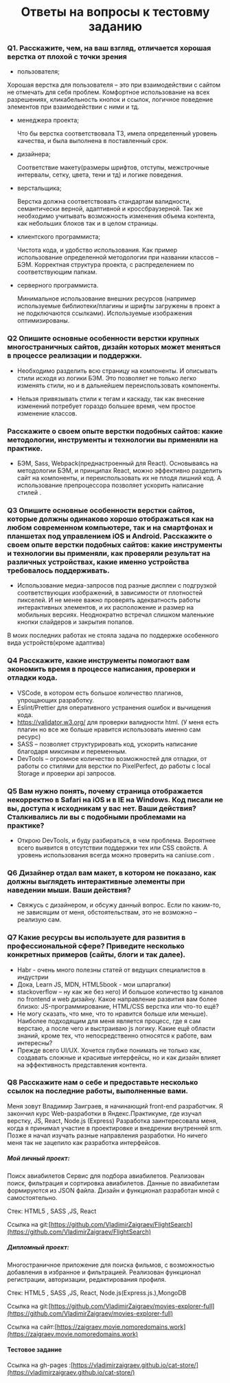 <h1 align="center">Ответы на вопросы к тестовму заданию</h1>

<h3>Q1. Расскажите, чем, на ваш взгляд, отличается хорошая верстка от плохой с точки зрения</h3>

- пользователя;

Хорошая верстка для пользователя – это при взаимодействии с сайтом не отмечать для себя проблем. Комфортное использование на всех разрешениях, кликабельность кнопок и ссылок, логичное поведение элементов при взаимодействии с ними и тд.

- менеджера проекта;

  Что бы верстка соответствовала ТЗ, имела определенный уровень качества, и была выполнена в поставленный срок.

- дизайнера;

  Соответствие макету(размеры шрифтов, отступы, межстрочные интервалы, сетку, цвета, тени и тд) и логике поведения.

- верстальщика;

  Верстка должна соответствовать стандартам валидности, семантически верной, адаптивной и кроссбраузерной. Так же необходимо учитывать возможность изменения объема контента, как небольших блоков так и в целом страницы.

- клиентского программиста;

  Чистота кода, и удобство использования. Как пример использование определенной методологии при названии классов – БЭМ. Корректная структура проекта, с распределением по соответствующим папкам.

- серверного программиста.

  Минимальное использование внешних ресурсов (например используемые библиотеки/плагины и шрифты загружены в проект а не подключаются ссылками). Используемые изображения оптимизированы.

<h3>Q2 Опишите основные особенности верстки крупных многостраничных сайтов, дизайн которых может меняться в процессе реализации и поддержки.</h3>

- Необходимо разделить всю страницу на компоненты. И описывать стили исходя из логики БЭМ. Это позволяет не только легко изменять стили, но и в дальнейшем переиспользовать компоненты.

- Нельзя привязывать стили к тегам и каскаду, так как внесение изменений потребует гораздо большее время, чем простое изменение классов.

<h3>Расскажите о своем опыте верстки подобных сайтов: какие методологии, инструменты и технологии вы применяли на практике.</h3>

- БЭМ, Sass, Webpack(преднастроенный для React). Основываясь на методологии БЭМ, и принципах React, можно эффективно разделить сайт на компоненты, и переиспользовать их не плодя лишний код. А использование препроцессора позволяет ускорить написание стилей .

<h3>Q3 Опишите основные особенности верстки сайтов, которые должны одинаково хорошо отображаться как на любом современном компьютере, так и на смартфонах и планшетах под управлением iOS и Android. Расскажите о своем опыте верстки подобных сайтов: какие инструменты и технологии вы применяли, как проверяли результат на различных устройствах, какие именно устройства требовалось поддерживать.</h3>

- Использование медиа-запросов под разные дисплеи с подгрузкой соответствующих изображений, в зависимости от плотностей пикселей. И не менее важно проверять адекватность работы интерактивных элементов, и их расположение и размер на мобильных версиях. Неоднократно встречал слишком маленькие кнопки слайдеров и закрытия попапов.

В моих последних работах не стояла задача по поддержке особенного вида устройств(кроме адаптива)

<h3>Q4 Расскажите, какие инструменты помогают вам экономить время в процессе написания, проверки и отладки кода.</h3>

- VSCode, в котором есть большое количество плагинов, упрощающих разработку.
- Eslint/Prettier для оперативного устранения ошибок и вычищения кода.
- https://validator.w3.org/ для проверки валидности html. (У меня есть плагин но все же больше нравится использовать именно сам ресурс)
- SASS – позволяет структурировать код, ускорить написание благодаря миксинам и переменным.
- DevTools – огромное количество возможностей для отладки, от работы со стилями для верстки по PixelPerfect, до работы с local Storage и проверки api запросов.

<h3>Q5 Вам нужно понять, почему страница отображается некорректно в Safari на iOS и в IE на Windows. Код писали не вы, доступа к исходникам у вас нет. Ваши действия? Сталкивались ли вы с подобными проблемами на практике?</h3>

- Открою DevTools, и буду разбираться, в чем проблема. Вероятнее всего выявится в отсутствии поддержки тех или CSS свойств. А уровень использования всегда можно проверить на caniuse.com .

<h3>Q6 Дизайнер отдал вам макет, в котором не показано, как должны выглядеть интерактивные элементы при наведении мыши. Ваши действия?</h3>

- Свяжусь с дизайнером, и обсужу данный вопрос. Если по каким-то, не зависящим от меня, обстоятельствам, это не возможно – реализую сам.

<h3>Q7 Какие ресурсы вы используете для развития в профессиональной сфере? Приведите несколько конкретных примеров (сайты, блоги и так далее).</h3>

- Habr - очень много полезны статей от ведущих специалистов в индустрии
- Дока, Learn JS, MDN, HTML5book - мои шпаргалки)
- stackoverflow – ну как же без него)
  И большое количество tg каналов по frontend и web дизайну.
  Какое направление развития вам более близко: JS-программирование, HTML/CSS верстка или что-то ещё?
- Не могу сказать, что мне, что то нравится больше или меньше). Наиболее подходящим для меня является процесс, где я сам верстаю, а после чего и выстраиваю js логику.
  Какие ещё области знаний, кроме тех, что непосредственно относятся к работе, вам интересны?
- Прежде всего UI/UX. Хочется глубже понимать не только как, создавать сложные и красивые интерфейсы, но и как дизайн влияет на эффективность представления контента.

<h3>Q8 Расскажите нам о себе и предоставьте несколько ссылок на последние работы, выполненные вами.</h3>

Меня зовут Владимир Заиграев, я начинающий front-end разработчик.
Я закончил курс Web-разработки в Яндекс.Практикуме, где изучал верстку, JS, React, Node.js (Express)
Разработка заинтересовала меня, когда я принимал участие в проектировке и внедрении внутренней srm. Позже я начал изучать разные направления разработки. Но ничего меня так не зацепило как разработка интерфейсов.

##### Мой личный проект:

Поиск авиабилетов
Сервис для подбора авиабилетов. Реализован поиск, фильтрация и сортировка авиабилетов. Данные по авиабилетам формируются из JSON файла.
Дизайн и функционал разработан мной с самостоятельно.

Стек: HTML5 , SASS ,JS, React

Ссылка на git:[https://github.com/VladimirZaigraev/FlightSearch](https://github.com/VladimirZaigraev/FlightSearch)

##### Дипломный проект:

Многостраничное приложение для поиска фильмов, с возможностью добавления в избранное и фильтрацией. Реализован функционал регистрации, авторизации, редактирования профиля.

Стек: HTML5 , SASS ,JS, React, Node.js(Express.js.),MongoDB

Ссылка на git:[https://github.com/VladimirZaigraev/movies-explorer-full](https://github.com/VladimirZaigraev/movies-explorer-full)

Ссылка на сайт:[https://zaigraev.movie.nomoredomains.work](https://zaigraev.movie.nomoredomains.work)

#### Тестовое задание

Ссылка на gh-pages :[https://vladimirzaigraev.github.io/cat-store/](https://vladimirzaigraev.github.io/cat-store/)
